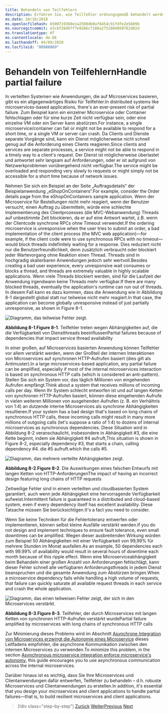 ```yaml
---
title: Behandeln von Teilfehlern
description: Erfahren Sie, wie Teilfehler ordnungsgemäß behandelt werden. Ein Microservice ist möglicherweise nicht voll funktionsfähig, kann aber möglicherweise noch weitere nützliche Aufgaben ausführen.
ms.date: 10/16/2018
ms.openlocfilehash: 0300719360e1a2500db0af8454c91fdfe2e5b09b
ms.sourcegitcommit: e3cbf26d67f7e9286c7108a2752804050762d02d
ms.translationtype: HT
ms.contentlocale: de-DE
ms.lasthandoff: 04/09/2020
ms.locfileid: "80988869"
---
```

# <a name="handle-partial-failure"></a><span data-ttu-id="c6196-104">Behandeln von Teilfehlern</span><span class="sxs-lookup"><span data-stu-id="c6196-104">Handle partial failure</span></span>

<span data-ttu-id="c6196-105">In verteilten Systemen wie Anwendungen, die auf Microservices basieren, gibt es ein allgegenwärtiges Risiko für Teilfehler.</span><span class="sxs-lookup"><span data-stu-id="c6196-105">In distributed systems like microservices-based applications, there's an ever-present risk of partial failure.</span></span> <span data-ttu-id="c6196-106">Zum Beispiel kann ein einzelner Microservice oder Container fehlschlagen oder für eine kurze Zeit nicht verfügbar sein, oder eine einzelne VM oder ein Server kann abstürzen.</span><span class="sxs-lookup"><span data-stu-id="c6196-106">For instance, a single microservice/container can fail or might not be available to respond for a short time, or a single VM or server can crash.</span></span> <span data-ttu-id="c6196-107">Da Clients und Dienste separate Vorgänge sind, kann ein Dienst möglicherweise nicht schnell genug auf die Anforderung eines Clients reagieren.</span><span class="sxs-lookup"><span data-stu-id="c6196-107">Since clients and services are separate processes, a service might not be able to respond in a timely way to a client's request.</span></span> <span data-ttu-id="c6196-108">Der Dienst ist möglicherweise überlastet und antwortet sehr langsam auf Anforderungen, oder er ist aufgrund von Netzwerkproblemen vorübergehend nicht verfügbar.</span><span class="sxs-lookup"><span data-stu-id="c6196-108">The service might be overloaded and responding very slowly to requests or might simply not be accessible for a short time because of network issues.</span></span>

<span data-ttu-id="c6196-109">Nehmen Sie sich ein Beispiel an der Seite „Auftragsdetails“ der Beispielanwendung „eShopOnContainers“.</span><span class="sxs-lookup"><span data-stu-id="c6196-109">For example, consider the Order details page from the eShopOnContainers sample application.</span></span> <span data-ttu-id="c6196-110">Wenn der Microservice für Bestellungen nicht mehr reagiert, wenn der Benutzer versucht, einen Auftrag zu übermitteln, würde eine schlechte Implementierung des Clientprozesses (die MVC-Webanwendung) Threads auf unbestimmte Zeit blockieren, da er auf eine Antwort wartet, z.B. wenn der Clientcode synchrone RPCs ohne Timeout verwendet.</span><span class="sxs-lookup"><span data-stu-id="c6196-110">If the ordering microservice is unresponsive when the user tries to submit an order, a bad implementation of the client process (the MVC web application)—for example, if the client code were to use synchronous RPCs with no timeout—would block threads indefinitely waiting for a response.</span></span> <span data-ttu-id="c6196-111">Dies reduziert nicht nur die Benutzerfreundlichkeit, denn zusätzlich verbraucht oder blockiert jeder Wartevorgang ohne Reaktion einen Thread. Threads sind in hochgradig skalierbaren Anwendungen jedoch sehr wertvoll.</span><span class="sxs-lookup"><span data-stu-id="c6196-111">Besides creating a bad user experience, every unresponsive wait consumes or blocks a thread, and threads are extremely valuable in highly scalable applications.</span></span> <span data-ttu-id="c6196-112">Wenn viele Threads blockiert werden, sind für die Laufzeit der Anwendung irgendwann keine Threads mehr verfügbar.</span><span class="sxs-lookup"><span data-stu-id="c6196-112">If there are many blocked threads, eventually the application's runtime can run out of threads.</span></span> <span data-ttu-id="c6196-113">In diesem Fall kann es dazu kommen, dass die Anwendung wie in Abbildung 8-1 dargestellt global statt nur teilweise nicht mehr reagiert.</span><span class="sxs-lookup"><span data-stu-id="c6196-113">In that case, the application can become globally unresponsive instead of just partially unresponsive, as shown in Figure 8-1.</span></span>

![Diagramm, das teilweise Fehler zeigt.](./media/handle-partial-failure/partial-failures-diagram.png)

<span data-ttu-id="c6196-115">**Abbildung 8-1**.</span><span class="sxs-lookup"><span data-stu-id="c6196-115">**Figure 8-1**.</span></span> <span data-ttu-id="c6196-116">Teilfehler treten wegen Abhängigkeiten auf, die die Verfügbarkeit von Dienstthreads beeinflussen</span><span class="sxs-lookup"><span data-stu-id="c6196-116">Partial failures because of dependencies that impact service thread availability</span></span>

<span data-ttu-id="c6196-117">In einer großen, auf Microservices basierten Anwendung können Teilfehler vor allem verstärkt werden, wenn der Großteil der internen Interaktionen von Microservices auf synchronen HTTP-Aufrufen basiert (dies gilt als Antimuster).</span><span class="sxs-lookup"><span data-stu-id="c6196-117">In a large microservices-based application, any partial failure can be amplified, especially if most of the internal microservices interaction is based on synchronous HTTP calls (which is considered an anti-pattern).</span></span> <span data-ttu-id="c6196-118">Stellen Sie sich ein System vor, das täglich Millionen von eingehenden Aufrufen empfängt.</span><span class="sxs-lookup"><span data-stu-id="c6196-118">Think about a system that receives millions of incoming calls per day.</span></span> <span data-ttu-id="c6196-119">Wenn Ihr System schlecht entworfen ist und auf langen Ketten von synchronen HTTP-Aufrufen basiert, können diese eingehenden Aufrufe in vielen weiteren Millionen von ausgehenden Aufrufen (z. B. ein Verhältnis von 1:4) an dutzende interne Microservices als synchrone Abhängigkeiten resultieren.</span><span class="sxs-lookup"><span data-stu-id="c6196-119">If your system has a bad design that's based on long chains of synchronous HTTP calls, these incoming calls might result in many more millions of outgoing calls (let's suppose a ratio of 1:4) to dozens of internal microservices as synchronous dependencies.</span></span> <span data-ttu-id="c6196-120">Diese Situation wird in Abbildung 8-2 veranschaulicht, insbesondere in Abhängigkeit \#3, die eine Kette beginnt, indem sie Abhängigkeit #4 aufruft,</span><span class="sxs-lookup"><span data-stu-id="c6196-120">This situation is shown in Figure 8-2, especially dependency \#3, that starts a chain, calling dependency #4.</span></span> <span data-ttu-id="c6196-121">die #5 aufruft.</span><span class="sxs-lookup"><span data-stu-id="c6196-121">which the calls #5.</span></span>

![Diagramm, das mehrere verteilte Abhängigkeiten zeigt.](./media/handle-partial-failure/multiple-distributed-dependencies.png)

<span data-ttu-id="c6196-123">**Abbildung 8-2**.</span><span class="sxs-lookup"><span data-stu-id="c6196-123">**Figure 8-2**.</span></span> <span data-ttu-id="c6196-124">Die Auswirkungen eines falschen Entwurfs mit langen Ketten von HTTP-Anforderungen</span><span class="sxs-lookup"><span data-stu-id="c6196-124">The impact of having an incorrect design featuring long chains of HTTP requests</span></span>

<span data-ttu-id="c6196-125">Zeitweilige Fehler sind in einem verteilten und cloudbasierten System garantiert, auch wenn jede Abhängigkeit eine hervorragende Verfügbarkeit aufweist.</span><span class="sxs-lookup"><span data-stu-id="c6196-125">Intermittent failure is guaranteed in a distributed and cloud-based system, even if every dependency itself has excellent availability.</span></span> <span data-ttu-id="c6196-126">Diese Tatsache müssen Sie berücksichtigen.</span><span class="sxs-lookup"><span data-stu-id="c6196-126">It's a fact you need to consider.</span></span>

<span data-ttu-id="c6196-127">Wenn Sie keine Techniken für die Fehlertoleranz entwerfen oder implementieren, können selbst kleine Ausfälle verstärkt werden.</span><span class="sxs-lookup"><span data-stu-id="c6196-127">If you do not design and implement techniques to ensure fault tolerance, even small downtimes can be amplified.</span></span> <span data-ttu-id="c6196-128">Wegen dieser ausbreitenden Wirkung würden zum Beispiel 50 Abhängigkeiten mit einer Verfügbarkeit von 99,99% für mehrere Stunden im Monat ausfallen.</span><span class="sxs-lookup"><span data-stu-id="c6196-128">As an example, 50 dependencies each with 99.99% of availability would result in several hours of downtime each month because of this ripple effect.</span></span> <span data-ttu-id="c6196-129">Wenn eine Microserviceabhängigkeit beim Behandeln einer großen Anzahl von Anforderungen fehlschlägt, kann dieser Fehler schnell alle verfügbaren Anforderungsthreads in jedem Dienst beanspruchen und die gesamte Anwendung zum Abstürzen bringen.</span><span class="sxs-lookup"><span data-stu-id="c6196-129">When a microservice dependency fails while handling a high volume of requests, that failure can quickly saturate all available request threads in each service and crash the whole application.</span></span>

![Diagramm, das einen teilweisen Fehler zeigt, der sich in den Microservices verstärkt.](./media/handle-partial-failure/partial-failure-amplified-microservices.png)

<span data-ttu-id="c6196-131">**Abbildung 8-3**.</span><span class="sxs-lookup"><span data-stu-id="c6196-131">**Figure 8-3**.</span></span> <span data-ttu-id="c6196-132">Teilfehler, der durch Microservices mit langen Ketten von synchronen HTTP-Aufrufen verstärkt wurde</span><span class="sxs-lookup"><span data-stu-id="c6196-132">Partial failure amplified by microservices with long chains of synchronous HTTP calls</span></span>

<span data-ttu-id="c6196-133">Zur Minimierung dieses Problems wird im Abschnitt [Asynchrone Integration von Microservices erzwingt die Autonomie eines Microservice](../architect-microservice-container-applications/communication-in-microservice-architecture.md#asynchronous-microservice-integration-enforces-microservices-autonomy) dieses Leitfadens empfohlen, die asynchrone Kommunikation zwischen den internen Microservices zu verwenden.</span><span class="sxs-lookup"><span data-stu-id="c6196-133">To minimize this problem, in the section [Asynchronous microservice integration enforce microservice's autonomy](../architect-microservice-container-applications/communication-in-microservice-architecture.md#asynchronous-microservice-integration-enforces-microservices-autonomy), this guide encourages you to use asynchronous communication across the internal microservices.</span></span>

<span data-ttu-id="c6196-134">Darüber hinaus ist es wichtig, dass Sie Ihre Microservices und Clientanwendungen dafür entwerfen, Teilfehler zu behandeln – d.h. robuste Microservices und Clientanwendungen zu erstellen.</span><span class="sxs-lookup"><span data-stu-id="c6196-134">In addition, it's essential that you design your microservices and client applications to handle partial failures—that is, to build resilient microservices and client applications.</span></span>

>[!div class="step-by-step"]
><span data-ttu-id="c6196-135">[Zurück](index.md)
>[Weiter](partial-failure-strategies.md)</span><span class="sxs-lookup"><span data-stu-id="c6196-135">[Previous](index.md)
[Next](partial-failure-strategies.md)</span></span>
